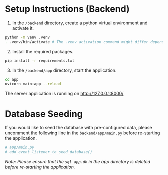 # Setup Instructions (Backend)

1. In the `/backend` directory, create a python virtual environment and activate it.

```bash
python -m venv .venv
. .venv/bin/activate # The .venv activation command might differ depending on your operating system
```

2. Install the required packages.

```bash
pip install -r requirements.txt
```

3. In the `/backend/app` directory, start the application.

```bash
cd app
uvicorn main:app --reload
```
The server application is running on http://127.0.0.1:8000/

# Database Seeding

If you would like to seed the database with pre-configured data, please uncomment the following line in the `backend/app/main.py` before re-starting the application.

```python
# app/main.py
# add_event_listener_to_seed_database()
```

_Note: Please ensure that the `sql_app.db` in the app directory is deleted before re-starting the application._
